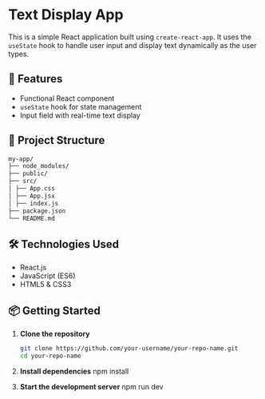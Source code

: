# Text Display App

This is a simple React application built using `create-react-app`. It uses the `useState` hook to handle user input and display text dynamically as the user types.

## 🚀 Features

- Functional React component
- `useState` hook for state management
- Input field with real-time text display

## 📁 Project Structure
```bash
my-app/
├── node_modules/
├── public/
├── src/
│ ├── App.css
│ ├── App.jsx
│ ├── index.js
├── package.json
└── README.md
```

## 🛠 Technologies Used

- React.js
- JavaScript (ES6)
- HTML5 & CSS3

## 📦 Getting Started

1. **Clone the repository**
   ```bash
   git clone https://github.com/your-username/your-repo-name.git
   cd your-repo-name


2. **Install dependencies**
   npm install


3. **Start the development server**
   npm run dev
   
